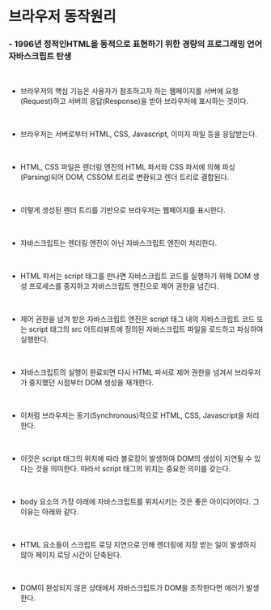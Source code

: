 # 브라우저 동작원리

### - 1996년 정적인HTML을 동적으로 표현하기 위한 경량의 프로그래밍 언어 자바스크립트 탄생

<br />

-  브라우저의 핵심 기능은 사용자가 참조하고자 하는 웹페이지를 서버에 요청(Request)하고 서버의 응답(Response)을 받아 브라우저에 표시하는 것이다.

<br />

-  브라우저는 서버로부터 HTML, CSS, Javascript, 이미지 파일 등을 응답받는다.

<br />

-  HTML, CSS 파일은 렌더링 엔진의 HTML 파서와 CSS 파서에 의해 파싱(Parsing)되어 DOM, CSSOM 트리로 변환되고 렌더 트리로 결합된다.

<br />

-  이렇게 생성된 렌더 트리를 기반으로 브라우저는 웹페이지를 표시한다.

<br />

-  자바스크립트는 렌더링 엔진이 아닌 자바스크립트 엔진이 처리한다.

<br />

-  HTML 파서는 script 태그를 만나면 자바스크립트 코드를 실행하기 위해 DOM 생성 프로세스를 중지하고 자바스크립트 엔진으로 제어 권한을 넘긴다.

<br />

-  제어 권한을 넘겨 받은 자바스크립트 엔진은 script 태그 내의 자바스크립트 코드 또는 script 태그의 src 어트리뷰트에 정의된 자바스크립트 파일을 로드하고 파싱하여 실행한다.

<br />

-  자바스크립트의 실행이 완료되면 다시 HTML 파서로 제어 권한을 넘겨서 브라우저가 중지했던 시점부터 DOM 생성을 재개한다.

<br />

-  이처럼 브라우저는 동기(Synchronous)적으로 HTML, CSS, Javascript을 처리한다.

<br />

-  이것은 script 태그의 위치에 따라 블로킹이 발생하여 DOM의 생성이 지연될 수 있다는 것을 의미한다. 따라서 script 태그의 위치는 중요한 의미를 갖는다.

<br />

-  body 요소의 가장 아래에 자바스크립트를 위치시키는 것은 좋은 아이디어이다. 그 이유는 아래와 같다.

<br />

-  HTML 요소들이 스크립트 로딩 지연으로 인해 렌더링에 지장 받는 일이 발생하지 않아 페이지 로딩 시간이 단축된다.

<br />

-  DOM이 완성되지 않은 상태에서 자바스크립트가 DOM을 조작한다면 에러가 발생한다.
